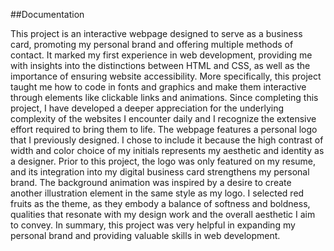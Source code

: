 ##Documentation

This project is an interactive webpage designed to serve as a business card, promoting my personal brand and offering multiple methods of contact. It marked my first experience in web development, providing me with insights into the distinctions between HTML and CSS, as well as the importance of ensuring website accessibility. More specifically, this project taught me how to code in fonts and graphics and make them interactive through elements like clickable links and animations. Since completing this project, I have developed a deeper appreciation for the underlying complexity of the websites I encounter daily and I recognize the extensive effort required to bring them to life.
The webpage features a personal logo that I previously designed. I chose to include it because the high contrast of width and color choice of my initials represents my aesthetic and identity as a designer. Prior to this project, the logo was only featured on my resume, and its integration into my digital business card strengthens my personal brand. The background animation was inspired by a desire to create another illustration element in the same style as my logo. I selected red fruits as the theme, as they embody a balance of softness and boldness, qualities that resonate with my design work and the overall aesthetic I aim to convey. In summary, this project was very helpful in expanding my personal brand and providing valuable skills in web development. 
